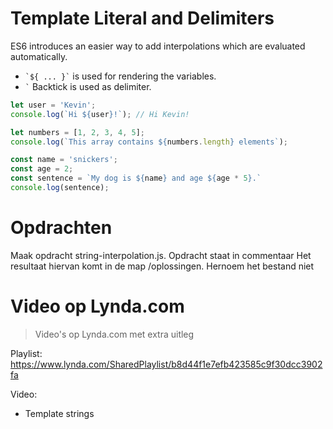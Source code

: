 # Template Literal and Delimiters

ES6 introduces an easier way to add interpolations which are evaluated automatically.

* <code>\`${ ... }\`</code> is used for rendering the variables.
* <code>\`</code> Backtick is used as delimiter.

```javascript
let user = 'Kevin';
console.log(`Hi ${user}!`); // Hi Kevin!

let numbers = [1, 2, 3, 4, 5];
console.log(`This array contains ${numbers.length} elements`);

const name = 'snickers';
const age = 2;
const sentence = `My dog is ${name} and age ${age * 5}.`
console.log(sentence);
```

# Opdrachten
Maak opdracht string-interpolation.js. Opdracht staat in commentaar
Het resultaat hiervan komt in de map /oplossingen. Hernoem het bestand niet

# Video op Lynda.com
> Video's op Lynda.com met extra uitleg

Playlist: https://www.lynda.com/SharedPlaylist/b8d44f1e7efb423585c9f30dcc3902fa

Video:
* Template strings
